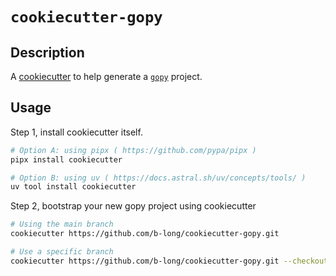 # `cookiecutter-gopy`

## Description

A [cookiecutter] to help generate a [`gopy`](https://github.com/go-python/gopy) project.

[cookiecutter]: https://cookiecutter.readthedocs.io/en/stable/index.html

## Usage


Step 1, install cookiecutter itself.

```bash
# Option A: using pipx ( https://github.com/pypa/pipx )
pipx install cookiecutter

# Option B: using uv ( https://docs.astral.sh/uv/concepts/tools/ )
uv tool install cookiecutter
```

Step 2, bootstrap your new gopy project using cookiecutter

```bash
# Using the main branch
cookiecutter https://github.com/b-long/cookiecutter-gopy.git

# Use a specific branch
cookiecutter https://github.com/b-long/cookiecutter-gopy.git --checkout develop
```
